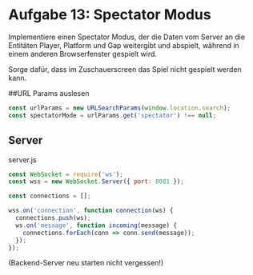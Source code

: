 # Aufgabe 13: Spectator Modus

Implementiere einen Spectator Modus, der die Daten vom Server an die Entitäten Player, Platform und Gap weitergibt und abspielt, während in einem anderen Browserfenster gespielt wird.

Sorge dafür, dass im Zuschauerscreen das Spiel nicht gespielt werden kann.

##URL Params auslesen

```javascript
const urlParams = new URLSearchParams(window.location.search);
const spectatorMode = urlParams.get('spectator') !== null;
```

## Server

server.js

```javascript
const WebSocket = require('ws');
const wss = new WebSocket.Server({ port: 8081 });

const connections = [];

wss.on('connection', function connection(ws) {
  connections.push(ws);
  ws.on('message', function incoming(message) {
    connections.forEach(conn => conn.send(message));
  });
});
```

(Backend-Server neu starten nicht vergessen!)